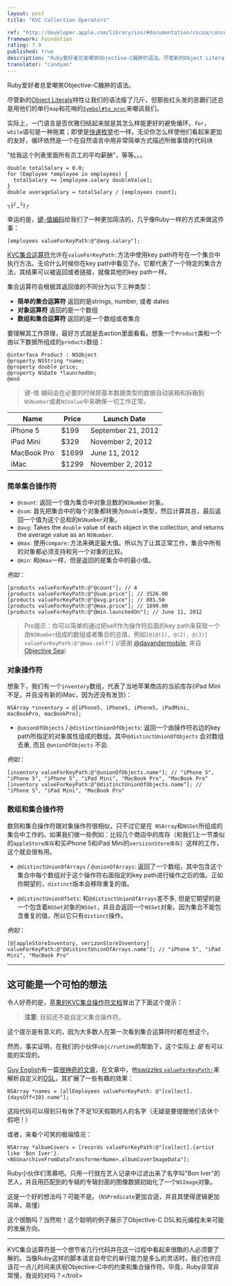 ```yaml
---
layout: post
title: "KVC Collection Operators"

ref: "http://developer.apple.com/library/ios/#documentation/cocoa/conceptual/KeyValueCoding/Articles/CollectionOperators.html"
framework: Foundation
rating: 7.9
published: true
description: "Ruby爱好者总爱嘲笑Objective-C臃肿的语法。尽管新的Object Literals语法让我们瘦了几斤，但那些红头发的恶霸们还总是用他们的单行map和花哨的#to_proc符号嘲讽我们。幸运的是，我们有键-值编码这个王牌。"
translator: "candyan"
---
```


Ruby爱好者总爱嘲笑Objective-C臃肿的语法。

尽管新的[Object Literals](http://nshipster.com/at-compiler-directives/)特性让我们的语法瘦了几斤，但那些红头发的恶霸们还总是用他们的单行`map`和花哨的[`Symbol#to_proc`](http://pragdave.pragprog.com/pragdave/2005/11/symbolto_proc.html)来嘲讽我们。

实际上，一门语言是否优雅归结起来就是其怎么样能更好的避免循环。`for`，`while`语句是一种拖累；即使是[快速枚举](http://developer.apple.com/library/ios/#documentation/cocoa/conceptual/objectivec/Chapters/ocFastEnumeration.html)也一样。无论你怎么样使他们看起来更加的友好，循环依然是一个在自然语言中用非常简单方式描述所做事情的代码块

"给我这个列表里面所有员工的平均薪酬"，等等。。。

~~~{objective-c}
double totalSalary = 0.0;
for (Employee *employee in employees) {
  totalSalary += [employee.salary doubleValue];
}
double averageSalary = totalSalary / [employees count];
~~~

╮(╯_╰)╭ 

幸运的是，[键-值编码](https://developer.apple.com/library/mac/#documentation/Cocoa/Conceptual/KeyValueCoding/Articles/KeyValueCoding.html)给我们了一种更加简洁的，几乎像Ruby一样的方式来做这件事：

~~~{objective-c}
[employees valueForKeyPath:@"@avg.salary"];
~~~

[KVC集合运算符](https://developer.apple.com/library/mac/#documentation/Cocoa/Conceptual/KeyValueCoding/Articles/CollectionOperators.html#//apple_ref/doc/uid/20002176-BAJEAIEE)允许在`valueForKeyPath:`方法中使用key path符号在一个集合中执行方法。无论什么时候你在key path中看见了`@`，它都代表了一个特定的集合方法，其结果可以被返回或者链接，就像其他的key path一样。

集合运算符会根据其返回值的不同分为以下三种类型：

- **简单的集合运算符** 返回的是strings, number, 或者 dates
- **对象运算符** 返回的是一个数组
- **数组和集合运算符** 返回的是一个数组或者集合

要理解其工作原理，最好方式就是去action里面看看。想象一个`Product`类和一个由以下数据所组成的`products`数组：

~~~{objective-c}
@interface Product : NSObject
@property NSString *name;
@property double price;
@property NSDate *launchedOn;
@end
~~~

> 键-值 编码会在必要的时候把基本数据类型的数据自动装箱和拆箱到`NSNumber`或者`NSValue`中来确保一切工作正常。 

<table>
  <thead>
    <tr>
      <th>Name</th>
      <th>Price</th>
      <th>Launch Date</th>
    </tr>
  </thead>
  <tbody>
    <tr>
      <td>iPhone 5</td>
      <td>$199</td>
      <td>September 21, 2012</td>
    </tr>
    <tr>
      <td>iPad Mini</td>
      <td>$329</td>
      <td>November 2, 2012</td>
    </tr>
    <tr>
      <td>MacBook Pro</td>
      <td>$1699</td>
      <td>June 11, 2012</td>
    </tr>
    <tr>
      <td>iMac</td>
      <td>$1299</td>
      <td>November 2, 2012</td>
    </tr>
  </tbody>
</table>

### 简单集合操作符

- `@count`: 返回一个值为集合中对象总数的`NSNumber`对象。
- `@sum`: 首先把集合中的每个对象都转换为`double`类型，然后计算其总，最后返回一个值为这个总和的`NSNumber`对象。
- `@avg`: Takes the `double` value of each object in the collection, and returns the average value as an `NSNumber`.
- `@max`: 使用`compare:`方法来确定最大值。所以为了让其正常工作，集合中所有的对象都必须支持和另一个对象的比较。
- `@min`: 和`@max`一样，但是返回的是集合中的最小值。

_例如_：

~~~{objective-c}
[products valueForKeyPath:@"@count"]; // 4
[products valueForKeyPath:@"@sum.price"]; // 3526.00
[products valueForKeyPath:@"@avg.price"]; // 881.50
[products valueForKeyPath:@"@max.price"]; // 1699.00
[products valueForKeyPath:@"@min.launchedOn"]; // June 11, 2012
~~~

>Pro提示：你可以简单的通过把self作为操作符后面的key path来获取一个由`NSNumber`组成的数组或者集合的总值，例如`[@[@(1), @(2), @(3)] valueForKeyPath:@"@max.self"]` (/感谢 [@davandermobile](http://twitter.com/davandermobile), 来自 [Objective Sea](http://objectivesea.tumblr.com/post/34552840247/max-value-nsset-kvc))

### 对象操作符

想象下，我们有一个`inventory`数组，代表了当地苹果商店的当前库存(iPad Mini不足，并且没有新的iMac，因为还没有发货)：

~~~{objective-c}
NSArray *inventory = @[iPhone5, iPhone5, iPhone5, iPadMini, macBookPro, macBookPro];
~~~

- `@unionOfObjects` / `@distinctUnionOfObjects`: 返回一个由操作符右边的key path所指定的对象属性组成的数组。其中`@distinctUnionOfObjects` 会对数组去重, 而且 `@unionOfObjects` 不会.

_例如_：

~~~{objective-c}
[inventory valueForKeyPath:@"@unionOfObjects.name"]; // "iPhone 5", "iPhone 5", "iPhone 5", "iPad Mini", "MacBook Pro", "MacBook Pro"
[inventory valueForKeyPath:@"@distinctUnionOfObjects.name"]; // "iPhone 5", "iPad Mini", "MacBook Pro"
~~~

### 数组和集合操作符

数则和集合操作符跟对象操作符很相似，只不过它是在` NSArray`和`NSSet`所组成的集合中工作的。如果我们做一些例如：比较几个商店中的库存（和我们上一节类似的`appleStore库存`和买iPhone 5和iPad Mini的`versizonStore库存`）这样的工作，这个就会很有用。

- `@distinctUnionOfArrays` / `@unionOfArrays`: 返回了一个数组，其中包含这个集合中每个数组对于这个操作符右面指定的key path进行操作之后的值。正如你期望的，`distinct`版本会移除重复的值。

- `@distinctUnionOfSets`: 和`@distinctUnionOfArrays`差不多, 但是它期望的是一个包含着`NSSet`对象的`NSSet`，并且会返回一个`NSSet`对象。因为集合不能包含重复的值，所以它只有`distinct`操作。

_例如_：

~~~{objective-c}
[@[appleStoreInventory, verizonStoreInventory] valueForKeyPath:@"@distinctUnionOfArrays.name"]; // "iPhone 5", "iPad Mini", "MacBook Pro"  
~~~

---

## 这可能是一个可怕的想法

令人好奇的是，[苹果的KVC集合操作符文档](http://developer.apple.com/library/ios/#documentation/cocoa/conceptual/KeyValueCoding/Articles/CollectionOperators.html)冒出了下面这个提示：

> **注意**: 目前还不能自定义集合操作符。

这个提示是有意义的，因为大多数人在第一次看到集合运算符时都在想这个。

然而，事实证明，在我们的小伙伴`objc/runtime`的帮助下，这个实际上 _是_ 有可以能的实现的。

[Guy English](https://twitter.com/gte)有一篇[很神奇的文章](http://kickingbear.com/blog/archives/9)，在文章中，他[swizzles `valueForKeyPath:`](https://gist.github.com/4196641#file_kb_collection_extensions.m)来解析自定义的[DSL](http://en.wikipedia.org/wiki/Domain-specific_language)，其扩展了一些有趣的效果：

~~~{objective-c}
NSArray *names = [allEmployees valueForKeyPath: @"[collect].{daysOff<10}.name"];
~~~

这段代码可以得到只有休了不足10天假期的人的名字（无疑是要提醒他们去休个假吧！）

或者，来看个可笑的极端情况：

~~~{objective-c}
NSArray *albumCovers = [records valueForKeyPath:@"[collect].{artist like 'Bon Iver'}.<NSUnarchiveFromDataTransformerName>.albumCoverImageData"];
~~~

Ruby小伙伴们羡慕吧。只用一行就在艺人记录中过滤出来了名字叫"Bon Iver"的艺人，并且用匹配到的专辑的专辑封面的图像数据初始化了一个`NSImage`对象。

这是一个好的想法吗？可能不是。（`NSPredicate`更加合适，并且其使得逻辑更加简单，易懂）

这个很酷吗？当然啦！这个聪明的例子展示了Objective-C DSL和元编程未来可能的发展方向。

---

KVC集合运算符是一个想节省几行代码并在这一过程中看起来很酷的人必须要了解的。当像Ruby这样的脚本语言自夸它的单行能力是多么的灵活时，我们也许应该花一点儿时间来庆祝Objective-C中的约束和集合操作符。毕竟，Ruby非常非常慢，我说的对吗？&lt;/troll&gt;
